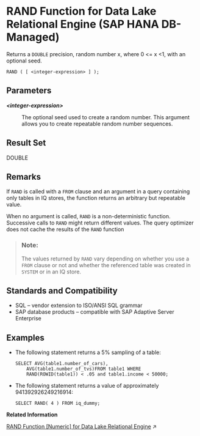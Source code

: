 <!-- loio821fcf0e2d12450185efac750f617450 -->

# RAND Function for Data Lake Relational Engine \(SAP HANA DB-Managed\)

Returns a `DOUBLE` precision, random number x, where 0 <= x <1, with an optional seed.



```
RAND ( [ <integer-expression> ] );
```



<a name="loio821fcf0e2d12450185efac750f617450__section_rvv_nm5_vrb"/>

## Parameters


<dl>
<dt><b>

*<integer-expression\>*

</b></dt>
<dd>

The optional seed used to create a random number. This argument allows you to create repeatable random number sequences.



</dd>
</dl>



<a name="loio821fcf0e2d12450185efac750f617450__section_ws3_4m5_vrb"/>

## Result Set

DOUBLE



<a name="loio821fcf0e2d12450185efac750f617450__section_rlr_4m5_vrb"/>

## Remarks

If `RAND` is called with a `FROM` clause and an argument in a query containing only tables in IQ stores, the function returns an arbitrary but repeatable value.

When no argument is called, `RAND` is a non-deterministic function. Successive calls to `RAND` might return different values. The query optimizer does not cache the results of the `RAND` function

> ### Note:  
> The values returned by `RAND` vary depending on whether you use a `FROM` clause or not and whether the referenced table was created in `SYSTEM` or in an IQ store.



<a name="loio821fcf0e2d12450185efac750f617450__section_ymm_pm5_vrb"/>

## Standards and Compatibility

-   SQL – vendor extension to ISO/ANSI SQL grammar
-   SAP database products – compatible with SAP Adaptive Server Enterprise



<a name="loio821fcf0e2d12450185efac750f617450__section_wby_pm5_vrb"/>

## Examples

-   The following statement returns a 5% sampling of a table:

    ```
    SELECT AVG(table1.number_of_cars), 
        AVG(table1.number_of_tvs)FROM table1 WHERE 
        RAND(ROWID(table1)) < .05 and table1.income < 50000;
    ```

-   The following statement returns a value of approximately 941392926249216914:

    ```
    SELECT RAND( 4 ) FROM iq_dummy;
    ```


**Related Information**  


[RAND Function \[Numeric\] for Data Lake Relational Engine](https://help.sap.com/viewer/19b3964099384f178ad08f2d348232a9/2024_1_QRC/en-US/a572b2db84f210159574b044cfd9dcb6.html "Returns a DOUBLE precision, random number x, where 0 <= x <1, with an optional seed.") :arrow_upper_right:

